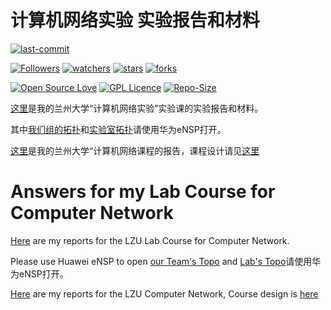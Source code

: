 # 计算机网络实验 实验报告和材料

[![last-commit](https://img.shields.io/github/last-commit/HollowMan6/Answers-for-LZU-CS-UG-Courses)](../../../graphs/commit-activity)

[![Followers](https://img.shields.io/github/followers/HollowMan6?style=social)](https://github.com/HollowMan6?tab=followers)
[![watchers](https://img.shields.io/github/watchers/HollowMan6/Answers-for-LZU-CS-UG-Courses?style=social)](../../../watchers)
[![stars](https://img.shields.io/github/stars/HollowMan6/Answers-for-LZU-CS-UG-Courses?style=social)](../../../stargazers)
[![forks](https://img.shields.io/github/forks/HollowMan6/Answers-for-LZU-CS-UG-Courses?style=social)](../../../network/members)

[![Open Source Love](https://badges.frapsoft.com/os/v1/open-source.svg?v=103)](https://hollowman6.github.io/fund.html)
[![GPL Licence](https://badges.frapsoft.com/os/gpl/gpl.svg?v=103)](https://opensource.org/licenses/GPL-3.0/)
[![Repo-Size](https://img.shields.io/github/repo-size/HollowMan6/Answers-for-LZU-CS-UG-Courses.svg)](../../../archive/master.zip)

[这里](计算机网络实验)是我的兰州大学“计算机网络实验”实验课的实验报告和材料。

其中[我们组的拓扑](计算机网络实验/6.topo)和[实验室拓扑](计算机网络实验/all.topo)请使用华为eNSP打开。

[这里](计算机网络)是我的兰州大学“计算机网络课程的报告，课程设计请见[这里](https://github.com/HollowMan6/Analysis-of-Recruitment-Posts-for-Lanzhou)

# Answers for my Lab Course for Computer Network

[Here](计算机网络实验) are my reports for the LZU Lab Course for Computer Network.

Please use Huawei eNSP to open [our Team's Topo](计算机网络实验/6.topo) and [Lab's Topo](计算机网络实验/all.topo)请使用华为eNSP打开。

[Here](计算机网络) are my reports for the LZU Computer Network, Course design is [here](https://github.com/HollowMan6/Analysis-of-Recruitment-Posts-for-Lanzhou)

